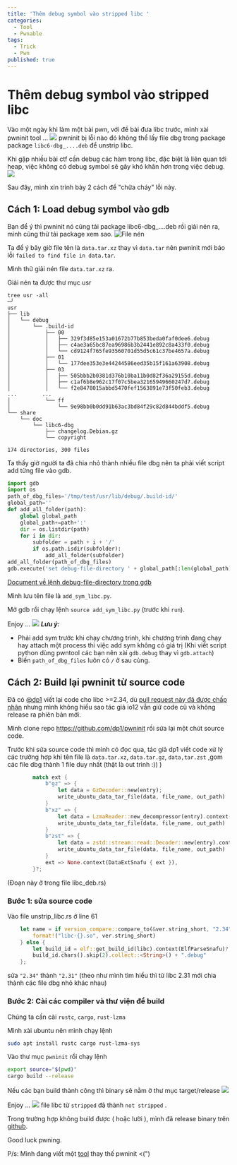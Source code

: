 ```yaml
---
title: 'Thêm debug symbol vào stripped libc '
categories:
  - Tool
  - Pwnable
tags:
  - Trick
  - Pwn
published: true
---
```

# Thêm debug symbol vào stripped libc 
Vào một ngày khi làm một bài pwn, với đề bài đưa libc trước, mình xài pwninit tool ...
![](https://i.imgur.com/wt45zjz.png)
pwninit bị lỗi nào đó không thể lấy file dbg trong package package `libc6-dbg_....deb` để unstrip libc.

Khi gặp nhiều bài ctf cần debug các hàm trong libc, đặc biệt là liên quan tới heap, việc không có debug symbol sẽ gây khó khăn hơn trong việc debug.
![](https://i.imgur.com/RBb0eBi.png)


Sau đây, mình xin trình bày 2 cách để "chữa cháy" lỗi này.
## Cách 1: Load debug symbol vào gdb
Bạn để ý thì pwninit nó cũng tải package libc6-dbg_....deb rồi giải nén ra, mình cũng thử tải package xem sao.
![File nén](https://i.imgur.com/K4WgOXq.png)

Ta để ý bây giờ file tên là `data.tar.xz` thay vì `data.tar` nên pwninit mới báo lỗi `failed to find file in data.tar`.

Mình thử giải nén file `data.tar.xz` ra.

Giải nén ta được thư mục usr
```
tree usr -all                                                                                                                         ─╯
usr
├── lib
│   └── debug
│       └── .build-id
│           ├── 00
│           │   ├── 329f3d85e153a01672b77b853beda0faf0dee6.debug
│           │   ├── c4ae3a65bc87ea96986b3b2441e892c8a433f0.debug
│           │   └── cd9124f765fe93560701d55d5c61c37be4657a.debug
│           ├── 01
│           │   └── 177dee353e3e44244586eed35b15f161a63908.debug
│           ├── 03
│           │   ├── 505bbb2b0381d376b10ba11b0d82f36a29155d.debug
│           │   ├── c1af6b8e962c17f07c5bea32165949660247d7.debug
│           │   └── f2e8478015abbd5470fef1563891e73f50feb3.debug
...        ...
│           └── ff
│               └── 9e98bb0b0dd91b63ac3bd84f29c82d844bddf5.debug
└── share
    └── doc
        └── libc6-dbg
            ├── changelog.Debian.gz
            └── copyright

174 directories, 300 files
```
Ta thấy giờ người ta đã chia nhỏ thành nhiều file dbg nên ta phải viết script add từng file vào gdb.
```python 
import gdb
import os
path_of_dbg_files='/tmp/test/usr/lib/debug/.build-id/'
global_path=''
def add_all_folder(path):
	global global_path
	global_path+=path+':'
	dir = os.listdir(path)
	for i in dir:
		subfolder = path + i + '/'
		if os.path.isdir(subfolder):
			add_all_folder(subfolder)
add_all_folder(path_of_dbg_files)
gdb.execute('set debug-file-directory ' + global_path[:len(global_path)-1])
```
[Document về lệnh debug-file-directory trong gdb](https://sourceware.org/gdb/onlinedocs/gdb/Separate-Debug-Files.html)

Mình lưu tên file là `add_sym_libc.py`.

Mở gdb rồi chạy lệnh `source add_sym_libc.py` (trước khi `run`).

Enjoy ...
![](https://i.imgur.com/Y2MdJq9.png)
***Lưu ý:***
* Phải add sym trước khi chạy chương trình, khi chương trình đang chạy hay attach một process thì việc add sym không có giá trị (Khi viết script python dùng pwntool các bạn nên xài `gdb.debug` thay vì `gdb.attach`)
* Biến `path_of_dbg_files` luôn có `/` ở sau cùng.
## Cách 2: Build lại pwninit từ source code
Đã có [@dp1](https://github.com/dp1/) viết lại code cho libc >=2.34, dù [pull request này đã được chấp nhận](https://github.com/io12/pwninit/pull/282) nhưng mình không hiểu sao tác giả io12 vẫn giữ code cũ và không release ra phiên bản mới.

Mình clone repo https://github.com/dp1/pwninit rồi sửa lại một chút source code.

Trước khi sửa source code thì mình có đọc qua, tác giả dp1 viết code xử lý các trường hợp khi tên file là `data.tar.xz`, `data.tar.gz`, `data,tar.zst` ,gom các file dbg thành 1 file duy nhất (thật là out trình :)) )
```rust
        match ext {
            b"gz" => {
                let data = GzDecoder::new(entry);
                write_ubuntu_data_tar_file(data, file_name, out_path)
            }
            b"xz" => {
                let data = LzmaReader::new_decompressor(entry).context(DataUnzipLzmaSnafu)?;
                write_ubuntu_data_tar_file(data, file_name, out_path)
            }
            b"zst" => {
                let data = zstd::stream::read::Decoder::new(entry).context(DataUnzipZstdSnafu)?;
                write_ubuntu_data_tar_file(data, file_name, out_path)
            }
            ext => None.context(DataExtSnafu { ext }),
        }?;
```
(Đoạn này ở trong file libc_deb.rs)
### Bước 1: sửa source code
Vào file unstrip_libc.rs ở line 61
```rust 
    let name = if version_compare::compare_to(&ver.string_short, "2.34", Cmp::Lt).unwrap() {
        format!("libc-{}.so", ver.string_short)
    } else {
        let build_id = elf::get_build_id(libc).context(ElfParseSnafu)?;
        build_id.chars().skip(2).collect::<String>() + ".debug"
    };
```
sửa `"2.34"` thành `"2.31"` (theo như mình tìm hiểu thì từ libc 2.31 mới chia thành các file dbg nhỏ khác nhau)
### Bước 2: Cài các compiler và thư viện để build
Chúng ta cần cài `rustc`, `cargo`, `rust-lzma`

Mình xài ubuntu nên mình chạy lệnh
```sh 
sudo apt install rustc cargo rust-lzma-sys
```
Vào thư mục ```pwninit``` rồi chạy lệnh
```sh 
export source="$(pwd)"
cargo build --release
```
Nếu các bạn build thành công thì binary sẽ nằm ở thư mục target/release
![](https://i.imgur.com/iq0aQLl.png)

Enjoy ...
![](https://i.imgur.com/lucv8GB.png)
file libc từ `stripped` đã thành `not stripped` .

Trong trường hợp không build được ( hoặc lười ), mình đã release binary trên [github](https://github.com/robbert1978/pwninit/releases/tag/3.2.0.1).

Good luck pwning.

P/s: Mình đang viết một [tool](https://github.com/robbert1978/alt-pwninit) thay thế pwninit <(")
